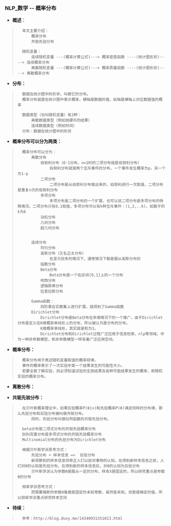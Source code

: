 ### NLP_数学 -- 概率分布
- **概述**：
>
>       本文主要介绍：
>           概率分布
>           共轭先验分布
>
>       随机变量：
>           连续随机变量 ---(概率计算公式)---> 概率密度函数 ----(统计图形状)----> 连续概率分布
>           离散随机变量 ---(概率计算公式)---> 概率质量函数 ----(统计图形状)----> 离散概率分布
>

- **分布：**
>       数据在统计图中的形状，叫做它的分布。
>       概率分布就是在统计图中表示概率，横轴是数据的值，纵轴是横轴上对应数据值的概率
>
>       数据类型（也叫随机变量）有2种：
>           离散数据类型（例如抛硬币的结果）
>           连续数据类型（例如时间）
>       分布：数据在统计图中的形状
>
>
>

- **概率分布可以分为两类：**
>       概率分布可以分为：
>           离散分布
>               伯努利分布（0-1分布，n=1时的二项分布就是伯努利分布）
>                   伯努利分布就是两个互斥事件的分布，一个事件发生概率为p，另一个为1-p
>               二项分布
>                   二项分布是从伯努利分布推出来的，伯努利进行一次取值，二项分布是重复n次的伯努利分布
>               多项分布
>                   多项分布是二项分布的一个扩展，也可以说二项分布是多项分布的特殊情况。二项分布只有0,1取值，多项分布可以有k种互斥事件：(1,2,..k)，如骰子的k为6
>               泊松分布
>               几何分布
>               超几何分布
>
>
>           连续分布
>               均匀分布
>               高斯分布（又名正太分布）
>                   在变元较多的情况下，通常情况下都是服从高斯分布的
>               指数分布
>               Beta分布
>                   Beta分布是一个在区间[0,1]上的一个分布
>               柯西分布
>               逻辑斯蒂分布
>               拉普拉斯分布
>
>           Gamma函数：
>               将阶乘在实数集上进行扩展，就得到了Gamma函数
>           Dirichlet分布
>               Dirichlet分布是Beta分布在多维情况下的一个推广。由于Dirichlet分布是定义在K维概率单纯形上的分布，所以被认为是分布的分布。
>               K维概率单纯形，其实就是和为1。
>               Dirichlet分布和Dirichlet过程广泛应用于信息检索、nlp等领域。作为一种非参数模型，和非参数模型一样有着广泛应用空间。
>
>

- **概率分布：**
>
>       概率分布用于表述随机变量取值的概率规律。
>       事件的概率表示了一次实验中某一个结果发生的可能性大小。
>       若要全面了解实验，则必须知道试验的全部结果及各种可能结果发生的概率，即随机实验的概率分布。
>

- **离散分布：**
>
>
>
>
>
>

- **共轭先验分布：**
>
>       在贝叶斯概率理论中，如果后验概率P(θ|x)和先验概率P(θ)满足同样的分布律，那么先验分布和后验分布被叫做共轭分布。
>           同时，先验分布叫做似然函数的共轭先验分布。
>
>       beta分布是二项式分布的共轭先验概率分布
>       狄利克雷分布是多项式分布的共轭先验概率分布
>       Multinomial分布的先验分布为Dirichlet分布
>
>       根据贝叶斯学派思考方式：
>           先验分布 + 样本信息 =>  后验分布
>           新观察到的样本信息将修正人们以前对事物的认知。在得到新样本信息之前，人们对θ的认知是先验分布，在得到新的样本信息后，对θ的认知为后验分布
>           贝叶斯学派认为参数θ是服从一定的分布，样本X是固定的，所以研究重点是参数θ的分布
>
>       频率学派思考方式：
>           把需要推断的参数θ看做是固定的未知常数，虽然是未知，但是是确定的值，所以频率学派重点研究样本空间
>
>
>

- **待续：**
>       参考：http://blog.duxy.me/14340931351013.html
>
>
>
>
>
>
>
>
>
>
>
